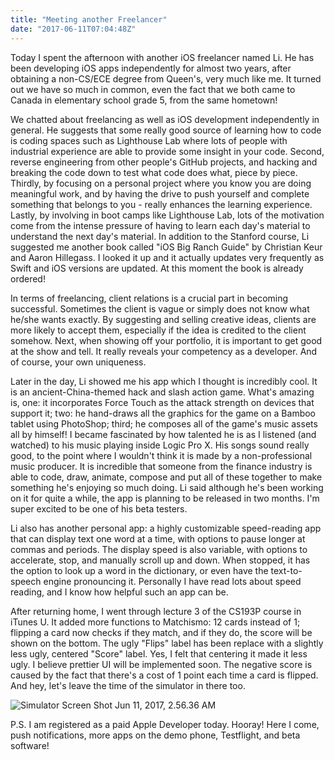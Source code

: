 ```yaml
---
title: "Meeting another Freelancer"
date: "2017-06-11T07:04:48Z"
---
```


Today I spent the afternoon with another iOS freelancer named Li. He has been developing iOS apps independently for almost two years, after obtaining a non-CS/ECE degree from Queen's, very much like me. It turned out we have so much in common, even the fact that we both came to Canada in elementary school grade 5, from the same hometown!

We chatted about freelancing as well as iOS development independently in general. He suggests that some really good source of learning how to code is coding spaces such as Lighthouse Lab where lots of people with industrial experience are able to provide some insight in your code. Second, reverse engineering from other people's GitHub projects, and hacking and breaking the code down to test what code does what, piece by piece. Thirdly, by focusing on a personal project where you know you are doing meaningful work, and by having the drive to push yourself and complete something that belongs to you - really enhances the learning experience. Lastly, by involving in boot camps like Lighthouse Lab, lots of the motivation come from the intense pressure of having to learn each day's material to understand the next day's material. In addition to the Stanford course, Li suggested me another book called "iOS Big Ranch Guide" by Christian Keur and Aaron Hillegass. I looked it up and it actually updates very frequently as Swift and iOS versions are updated. At this moment the book is already ordered!

In terms of freelancing, client relations is a crucial part in becoming successful. Sometimes the client is vague or simply does not know what he/she wants exactly. By suggesting and selling creative ideas, clients are more likely to accept them, especially if the idea is credited to the client somehow. Next, when showing off your portfolio, it is important to get good at the show and tell. It really reveals your competency as a developer. And of course, your own uniqueness.

Later in the day, Li showed me his app which I thought is incredibly cool. It is an ancient-China-themed hack and slash action game. What's amazing is, one: it incorporates Force Touch as the attack strength on devices that support it; two: he hand-draws all the graphics for the game on a Bamboo tablet using PhotoShop; third; he composes all of the game's music assets all by himself! I became fascinated by how talented he is as I listened (and watched) to his music playing inside Logic Pro X. His songs sound really good, to the point where I wouldn't think it is made by a non-professional music producer. It is incredible that someone from the finance industry is able to code, draw, animate, compose and put all of these together to make something he's enjoying so much doing. Li said although he's been working on it for quite a while, the app is planning to be released in two months. I'm super excited to be one of his beta testers.

Li also has another personal app: a highly customizable speed-reading app that can display text one word at a time, with options to pause longer at commas and periods. The display speed is also variable, with options to accelerate, stop, and manually scroll up and down. When stopped, it has the option to look up a word in the dictionary, or even have the text-to-speech engine pronouncing it. Personally I have read lots about speed reading, and I know how helpful such an app can be.

After returning home, I went through lecture 3 of the CS193P course in iTunes U. It added more functions to Matchismo: 12 cards instead of 1; flipping a card now checks if they match, and if they do, the score will be shown on the bottom. The ugly "Flips" label has been replace with a slightly less ugly, centered "Score" label. Yes, I felt that centering it made it less ugly. I believe prettier UI will be implemented soon. The negative score is caused by the fact that there's a cost of 1 point each time a card is flipped. And hey, let's leave the time of the simulator in there too.

![Simulator Screen Shot Jun 11, 2017, 2.56.36 AM](https://res.cloudinary.com/solid-apps-inc/image/upload/v1650775092/SolidAppsAsset/2017/2017-06-11-Matchismo_yrivst.png)

P.S. I am registered as a paid Apple Developer today. Hooray! Here I come, push notifications, more apps on the demo phone, Testflight, and beta software!
